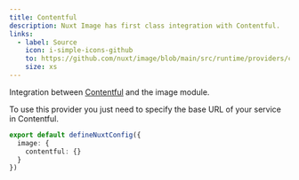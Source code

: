 ```yaml
---
title: Contentful
description: Nuxt Image has first class integration with Contentful.
links:
  - label: Source
    icon: i-simple-icons-github
    to: https://github.com/nuxt/image/blob/main/src/runtime/providers/contentful.ts
    size: xs
---
```


Integration between [Contentful](https://www.contentful.com) and the image module.

To use this provider you just need to specify the base URL of your service in Contentful.

```ts [nuxt.config.ts]
export default defineNuxtConfig({
  image: {
    contentful: {}
  }
})
```
